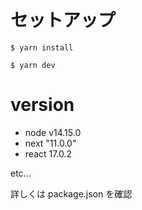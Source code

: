 # セットアップ

```
$ yarn install
```

```
$ yarn dev
```

# version

- node v14.15.0
- next "11.0.0"
- react 17.0.2

etc...

詳しくは package.json を確認
